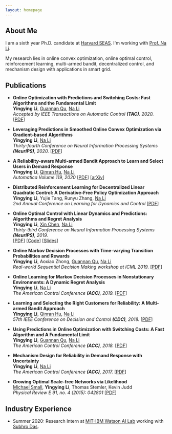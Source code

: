 ```yaml
---
layout: homepage
---
```


## About Me

I am a sixth year Ph.D. candidate at [Harvard SEAS](https://www.seas.harvard.edu/). I'm working with [Prof. Na Li](https://nali.seas.harvard.edu/).

My research lies in online convex optimization, online optimal control, reinforcement learning, multi-armed bandit, decentralized control, and mechanism design with applications in smart grid.


## Publications

- **Online Optimization with Predictions and Switching Costs: Fast Algorithms and the Fundamental Limit**
  <br>
  **Yingying Li**, [Guannan Qu](http://gqu.people.caltech.edu/), [Na Li](https://nali.seas.harvard.edu/)
  <br>
  *Accepted by IEEE Transactions on Automatic Control **(TAC)**. 2020.* 
  [[PDF](https://scholar.harvard.edu/files/yingyingli/files/2018-3.pdf)]

- **Leveraging Predictions in Smoothed Online Convex Optimization via Gradient-based Algorithms**
  <br>
  **Yingying Li**, [Na Li](https://nali.seas.harvard.edu/)
  <br>
  *Thirty-fourth Conference on Neural Information Processing Systems **(NeurIPS)**, 2020.*
  [[PDF](https://yingying.li/files/NeurIPS2020.pdf)]

- **A Reliability-aware Multi-armed Bandit Approach to Learn and Select Users in Demand Response**
  <br>
  **Yingying Li**, [Qinran Hu](http://huqinran.com/), [Na Li](https://nali.seas.harvard.edu/)
  <br>
  *Automatica Volume 119, 2020*
  [[PDF](http://www.sciencedirect.com/science/article/pii/S0005109820302132)] [[arXiv](https://arxiv.org/pdf/2003.09505.pdf)]
  
- **Distributed Reinforcement Learning for Decentralized Linear Quadratic Control: A Derivative-Free Policy Optimization Approach**
  <br>
  **Yingying Li**, Yujie Tang, Runyu Zhang, [Na Li](https://nali.seas.harvard.edu/)
  <br>
  *2nd Annual Conference on Learning for Dynamics and Control*
  [[PDF](https://arxiv.org/pdf/1912.09135.pdf)]

- **Online Optimal Control with Linear Dynamics and Predictions: Algorithms and Regret Analysis**
  <br>
  **Yingying Li**, [Xin Chen](https://xinchen.netlify.com/), [Na Li](https://nali.seas.harvard.edu/)
  <br>
  *Thirty-third Conference on Neural Information Processing Systems **(NeurIPS)**, 2019.*
  <br>
  [[PDF](https://arxiv.org/pdf/1906.11378.pdf)] [[Code](https://github.com/li-yingying/RHGC)] [[Slides](https://drive.google.com/file/d/1j_EKJ2v_niRUGLde77idF-8kyaIgGdAA/view)]

- **Online Markov Decision Processes with Time-varying Transition Probabilities and Rewards**
  <br>
  **Yingying Li**, Aoxiao Zhong, [Guannan Qu](http://gqu.people.caltech.edu/), [Na Li](https://nali.seas.harvard.edu/)
  <br>
  *Real-world Sequential Decision Making workshop at ICML 2019.* [[PDF](https://realworld-sdm.github.io/paper/25.pdf)]

- **Online Learning for Markov Decision Processes in Nonstationary Environments: A Dynamic Regret Analysis**
  <br>
  **Yingying Li**, [Na Li](https://nali.seas.harvard.edu/)
  <br>
  *The American Control Conference **(ACC)**, 2019.* [[PDF](https://nali.seas.harvard.edu/files/nali/files/2019acc_onlinemdp.pdf)]


- **Learning and Selecting the Right Customers for Reliability: A Multi-armed Bandit Approach**
  <br>
  **Yingying Li**, [Qinran Hu](http://huqinran.com/), [Na Li](https://nali.seas.harvard.edu/)
  <br>
  *57th IEEE Conference on Decision and Control **(CDC)**, 2018.* [[PDF](https://scholar.harvard.edu/files/yingyingli/files/2018-2.pdf)]

- **Using Predictions in Online Optimization with Switching Costs: A Fast Algorithm and A Fundamental Limit**
  <br>
  **Yingying Li**, [Guannan Qu](http://gqu.people.caltech.edu/), [Na Li](https://nali.seas.harvard.edu/)
  <br>
  *The American Control Conference **(ACC)**, 2018.* [[PDF](https://scholar.harvard.edu/files/yingyingli/files/2018-1.pdf)]

- **Mechanism Design for Reliability in Demand Response with Uncertainty**
  <br>
  **Yingying Li**, [Na Li](https://nali.seas.harvard.edu/)
  <br>
  *The American Control Conference **(ACC)**, 2017.* [[PDF](https://scholar.harvard.edu/files/yingyingli/files/2017-1.pdf)]

- **Growing Optimal Scale-free Networks via Likelihood**
  <br>
  [Michael Small](https://www.uwa.edu.au/profile/michael-small), **Yingying Li**, Thomas Stemler, Kevin Judd
  <br>
  *Physical Review E 91, no. 4 (2015): 042801* [[PDF](https://scholar.harvard.edu/files/yingyingli/files/2014-1.pdf)]
  
## Industry Experience
- Summer 2020: Research Intern  at [MIT-IBM Watson AI Lab](https://mitibmwatsonailab.mit.edu/) working with [Subhro Das](https://researcher.watson.ibm.com/researcher/view.php?person=ibm-Subhro.Das).

